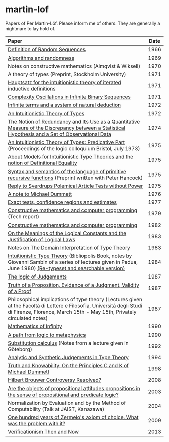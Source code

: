 martin-lof
==========

Papers of Per Martin-Löf. Please inform me of others. They are generally
a nightmare to lay hold of.

| Paper | Date |
|:------|:----:|
|[Definition of Random Sequences](pdfs/Definition-of-Random-Sequences-1966.pdf?raw=true)| 1966 |
|[Algorithms and randomness](pdfs/Algorithms-and-randomness-1969.pdf?raw=true) | 1969 |
|Notes on constructive mathematics (Almqvist & Wiksell)| 1970 |
|A theory of types (Preprint, Stockholm University)| 1971 |
|[Hauptsatz for the intuitionistic theory of iterated inductive definitions](pdfs/Hauptsatz-for-the-intuitionistic-theory-of-iterated-inductive-definitions-1971.pdf?raw=true)| 1971 |
|[Complexity Oscillations in Infinite Binary Sequences](pdfs/Complexity-Oscillations-in-Infinite-Binary-Sequences-1971.pdf?raw=true) | 1971 |
|[Infinite terms and a system of natural deduction](pdfs/Infinite-terms-and-a-system-of-natural-deduction-1972.pdf?raw=true)| 1972 |
|[An Intuitionistic Theory of Types](pdfs/An-Intuitionistic-Theory-of-Types-1972.pdf?raw=true)| 1972 |
|[The Notion of Redundancy and Its Use as a Quantitative Measure of the Discrepancy between a Statistical Hypothesis and a Set of Observational Data](pdfs/The-Notion-of-Redundancy-1974.pdf?raw=true) | 1974 |
|[An Intuitionistic Theory of Types: Predicative Part](pdfs/An-Intuitionistic-Theory-of-Types-Predicative-Part-1975.pdf?raw=true) (Proceedings of the logic colloquium Bristol, July 1973) | 1975 |
|[About Models for Intuitionistic Type Theories and the notion of Definitional Equality](pdfs/About-Models-for-Intuitionistic-Type-Theories-and-the-notion-of-Definitional-Equality-1975.pdf?raw=true)| 1975 |
|[Syntax and semantics of the language of primitive recursive functions](pdfs/Syntax-and-semantics-of-the-language-of-primitive-recursive-functions-1975.pdf?raw=true) (Preprint written with Peter Hancock)| 1975 |
|[Reply to Sverdrups Polemical Article Tests without Power](pdfs/Reply-to-Sverdrups-Polemical-Article-Tests-without-Power-1975.pdf?raw=true)| 1975 |
|[A note to Michael Dummett](pdfs/Note-to-Michael-Dummett-1976.pdf?raw=true)| 1976 |
|[Exact tests, confidence regions and estimates](pdfs/Exact-tests-confidence-regions-and-estimates-1977.pdf?raw=true) | 1977 |
|[Constructive mathematics and computer programming](pdfs/Constructive-mathematics-and-computer-programming-1979.pdf?raw=true) (Tech report)| 1979 |
|[Constructive mathematics and computer programming](pdfs/Constructive-mathematics-and-computer-programming-1982.pdf?raw=true)| 1982 |
|[On the Meanings of the Logical Constants and the Justification of Logical Laws](pdfs/Meanings-of-the-Logical-Constants-1983.pdf?raw=true)| 1983 |
|[Notes on The Domain Interpretation of Type Theory](pdfs/Notes-on-The-Domain-Interpretation-of-Type-Theory-1983.pdf?raw=true)| 1983 |
|[Intuitionistic Type Theory](pdfs/Bibliopolis-Book-1984.pdf?raw=true) (Bibliopolis Book, notes by Giovanni Sambin of a series of lectures given in Padua, June 1980) [(Re-typeset and searchable version)](pdfs/Bibliopolis-Book-retypeset-1984.pdf?raw=true)| 1984 |
|[The logic of Judgements](pdfs/The-logic-of-judgements-1987.pdf?raw=true) | 1987 |
|[Truth of a Proposition, Evidence of a Judgment, Validity of a Proof](pdfs/Truth-of-a-Proposition-Evidence-of-a-Judgment-1987.pdf?raw=true)| 1987 |
|Philosophical implications of type theory (Lectures given at the Facoltà di Lettere e Filosofia, Universitá degli Studi di Firenze, Florence, March 15th - May 15th, Privately circulated notes)| 1987 |
|[Mathematics of Infinity](pdfs/Mathematics-of-Infinity.pdf?raw=true)| 1990 |
|[A path from logic to metaphysics](pdfs/A-path-from-logic-to-metaphysics-1990.pdf?raw=true) | 1990 |
|[Substitution calculus](pdfs/Substitution-calculus-1992.pdf?raw=true) (Notes from a lecture given in Göteborg)| 1992 |
|[Analytic and Synthetic Judgements in Type Theory](pdfs/Martin-Lof-Analytic-and-Synthetic-Judgements-in-Type-Theory.pdf?raw=true)| 1994 |
|[Truth and Knowability: On the Principles C and K of Michael Dummett](pdfs/Truth-and-Knowability-On-the-Principles-C-and-K-of-Michael-Dummett-1998.pdf?raw=true)| 1998 |
|[Hilbert Brouwer Controversy Resolved?](pdfs/Hilbert-Brouwer-Controversy-Resolved-2008.pdf?raw=true)| 2008 |
|[Are the objects of propositional attitudes propositions in the sense of propositional and predicate logic?](pdfs/Are-the-objects-of-propositional-attitudes-propositions-in-the-sense-of-propositional-and-predicate-logic-2003.pdf?raw=true) | 2003 |
|Normalization by Evaluation and by the Method of Computability (Talk at JAIST, Kanazawa) | 2004 |
|[One hundred years of Zermelo's axiom of choice. What was the problem with it?](pdfs/One-hundred-years-of-Zermelo-s-axiom-of-choice-what-was-the-problem-with-it-2009.pdf?raw=true)| 2009 |
|[Verificationism Then and Now](pdfs/Martin-Lof-Verificationism-Then-and-Now-2013.pdf?raw=true)| 2013 |
